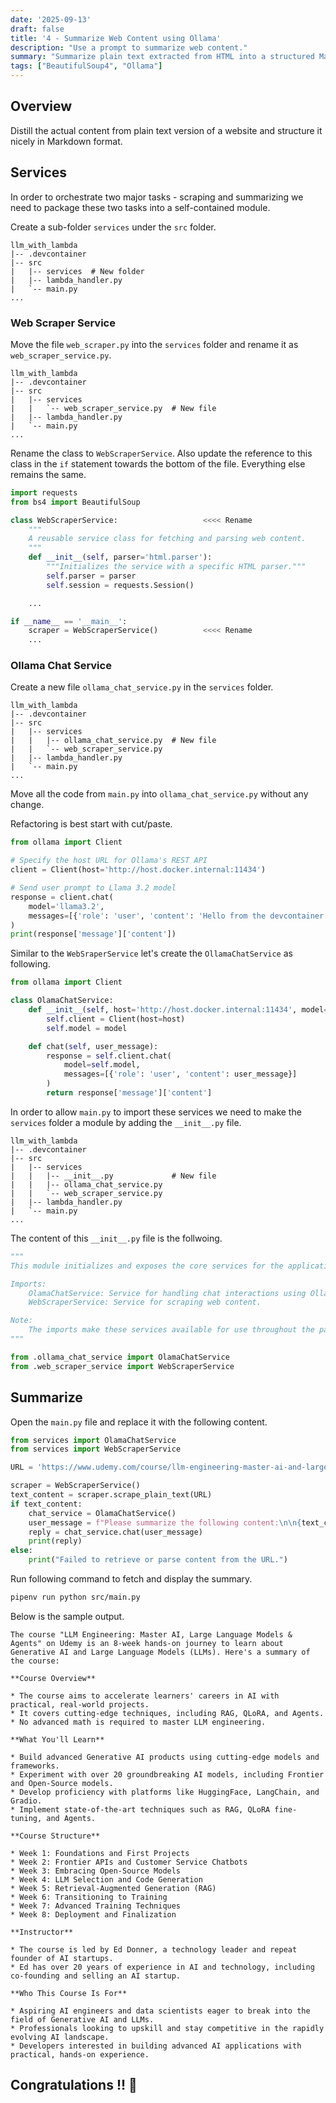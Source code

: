 ```yaml
---
date: '2025-09-13'
draft: false
title: '4 - Summarize Web Content using Ollama'
description: "Use a prompt to summarize web content."
summary: "Summarize plain text extracted from HTML into a structured Markdown content."
tags: ["BeautifulSoup4", "Ollama"]
---
```


## Overview

Distill the actual content from plain text version of a website and structure it nicely in Markdown format.

## Services

In order to orchestrate two major tasks - scraping and summarizing we need to package these two tasks into a self-contained module.

Create a sub-folder `services` under the `src` folder.

```
llm_with_lambda
|-- .devcontainer
|-- src
|   |-- services  # New folder
|   |-- lambda_handler.py
|   `-- main.py
...
```

### Web Scraper Service

Move the file `web_scraper.py` into the `services` folder and rename it as `web_scraper_service.py`.

```
llm_with_lambda
|-- .devcontainer
|-- src
|   |-- services
|   |   `-- web_scraper_service.py  # New file
|   |-- lambda_handler.py
|   `-- main.py
...
```

Rename the class to `WebScraperService`. Also update the reference to this class in the `if` statement towards the bottom of the file. Everything else remains the same.

```python
import requests
from bs4 import BeautifulSoup

class WebScraperService:                   <<<< Rename
    """
    A reusable service class for fetching and parsing web content.
    """
    def __init__(self, parser='html.parser'):
        """Initializes the service with a specific HTML parser."""
        self.parser = parser
        self.session = requests.Session()

    ...

if __name__ == '__main__':
    scraper = WebScraperService()          <<<< Rename
    ...
```

### Ollama Chat Service

Create a new file `ollama_chat_service.py` in the `services` folder.

```
llm_with_lambda
|-- .devcontainer
|-- src
|   |-- services
|   |   |-- ollama_chat_service.py  # New file
|   |   `-- web_scraper_service.py
|   |-- lambda_handler.py
|   `-- main.py
...
```

Move all the code from `main.py` into `ollama_chat_service.py` without any change.

Refactoring is best start with cut/paste.

```python
from ollama import Client

# Specify the host URL for Ollama's REST API
client = Client(host='http://host.docker.internal:11434')

# Send user prompt to Llama 3.2 model
response = client.chat(
    model='llama3.2',
    messages=[{'role': 'user', 'content': 'Hello from the devcontainer with Pipenv!'}]
)
print(response['message']['content'])
```

Similar to the `WebSraperService` let's create the `OllamaChatService` as following.

```python
from ollama import Client

class OlamaChatService:
    def __init__(self, host='http://host.docker.internal:11434', model='llama3.2'):
        self.client = Client(host=host)
        self.model = model

    def chat(self, user_message):
        response = self.client.chat(
            model=self.model,
            messages=[{'role': 'user', 'content': user_message}]
        )
        return response['message']['content']
```

In order to allow `main.py` to import these services we need to make the `services` folder a module by adding the `__init__.py` file.

```
llm_with_lambda
|-- .devcontainer
|-- src
|   |-- services
|   |   |-- __init__.py             # New file
|   |   |-- ollama_chat_service.py
|   |   `-- web_scraper_service.py
|   |-- lambda_handler.py
|   `-- main.py
...
```

The content of this `__init__.py` file is the follwoing.

```python
"""
This module initializes and exposes the core services for the application.

Imports:
    OlamaChatService: Service for handling chat interactions using Ollama.
    WebScraperService: Service for scraping web content.

Note:
    The imports make these services available for use throughout the package.
"""

from .ollama_chat_service import OlamaChatService
from .web_scraper_service import WebScraperService
```

## Summarize

Open the `main.py` file and replace it with the following content.

```python
from services import OlamaChatService
from services import WebScraperService

URL = 'https://www.udemy.com/course/llm-engineering-master-ai-and-large-language-models'

scraper = WebScraperService()
text_content = scraper.scrape_plain_text(URL)
if text_content:
    chat_service = OlamaChatService()
    user_message = f"Please summarize the following content:\n\n{text_content}"
    reply = chat_service.chat(user_message)
    print(reply)
else:
    print("Failed to retrieve or parse content from the URL.")
```

Run following command to fetch and display the summary.

```bash
pipenv run python src/main.py
```

Below is the sample output.

```
The course "LLM Engineering: Master AI, Large Language Models & Agents" on Udemy is an 8-week hands-on journey to learn about Generative AI and Large Language Models (LLMs). Here's a summary of the course:

**Course Overview**

* The course aims to accelerate learners' careers in AI with practical, real-world projects.
* It covers cutting-edge techniques, including RAG, QLoRA, and Agents.
* No advanced math is required to master LLM engineering.

**What You'll Learn**

* Build advanced Generative AI products using cutting-edge models and frameworks.
* Experiment with over 20 groundbreaking AI models, including Frontier and Open-Source models.
* Develop proficiency with platforms like HuggingFace, LangChain, and Gradio.
* Implement state-of-the-art techniques such as RAG, QLoRA fine-tuning, and Agents.

**Course Structure**

* Week 1: Foundations and First Projects
* Week 2: Frontier APIs and Customer Service Chatbots
* Week 3: Embracing Open-Source Models
* Week 4: LLM Selection and Code Generation
* Week 5: Retrieval-Augmented Generation (RAG)
* Week 6: Transitioning to Training
* Week 7: Advanced Training Techniques
* Week 8: Deployment and Finalization

**Instructor**

* The course is led by Ed Donner, a technology leader and repeat founder of AI startups.
* Ed has over 20 years of experience in AI and technology, including co-founding and selling an AI startup.

**Who This Course Is For**

* Aspiring AI engineers and data scientists eager to break into the field of Generative AI and LLMs.
* Professionals looking to upskill and stay competitive in the rapidly evolving AI landscape.
* Developers interested in building advanced AI applications with practical, hands-on experience.
```

## Congratulations !! :tada:

